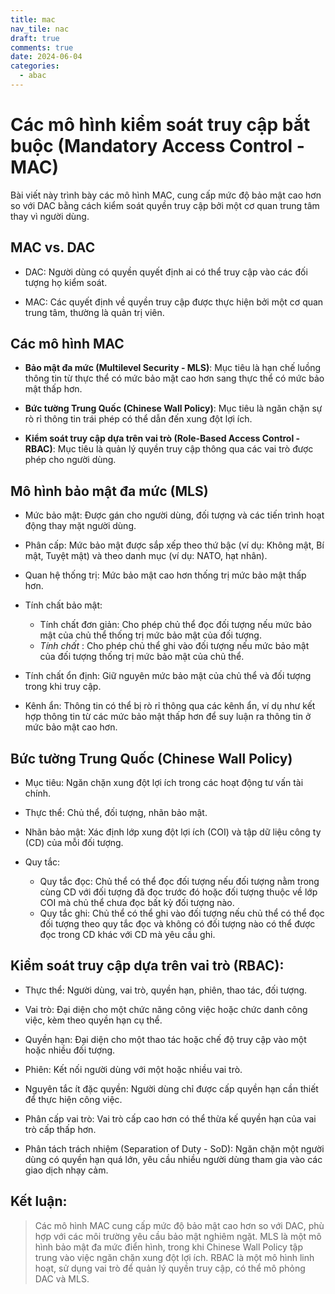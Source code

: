 ```yaml
---
title: mac
nav_tile: nac
draft: true 
comments: true
date: 2024-06-04
categories:
  - abac
---
```


# Các mô hình kiểm soát truy cập bắt buộc (Mandatory Access Control - MAC)

Bài viết này trình bày các mô hình MAC, cung cấp mức độ bảo mật cao hơn so với DAC bằng cách kiểm soát quyền truy cập bởi một cơ quan trung tâm thay vì người dùng.

## MAC vs. DAC

- DAC: Người dùng có quyền quyết định ai có thể truy cập vào các đối tượng họ kiểm soát.

- MAC: Các quyết định về quyền truy cập được thực hiện bởi một cơ quan trung tâm, thường là quản trị viên.

## Các mô hình MAC

- **Bảo mật đa mức (Multilevel Security - MLS)**: Mục tiêu là hạn chế luồng thông tin từ thực thể có mức bảo mật cao hơn sang thực thể có mức bảo mật thấp hơn.

- **Bức tường Trung Quốc (Chinese Wall Policy)**: Mục tiêu là ngăn chặn sự rò rỉ thông tin trái phép có thể dẫn đến xung đột lợi ích.

- **Kiểm soát truy cập dựa trên vai trò (Role-Based Access Control - RBAC)**: Mục tiêu là quản lý quyền truy cập thông qua các vai trò được phép cho người dùng.

## Mô hình bảo mật đa mức (MLS)

- Mức bảo mật: Được gán cho người dùng, đối tượng và các tiến trình hoạt động thay mặt người dùng.

- Phân cấp: Mức bảo mật được sắp xếp theo thứ bậc (ví dụ: Không mật, Bí mật, Tuyệt mật) và theo danh mục (ví dụ: NATO, hạt nhân).

- Quan hệ thống trị: Mức bảo mật cao hơn thống trị mức bảo mật thấp hơn.

- Tính chất bảo mật:
    - Tính chất đơn giản: Cho phép chủ thể đọc đối tượng nếu mức bảo mật của chủ thể thống trị mức bảo mật của đối tượng.
    - *Tính chất* : Cho phép chủ thể ghi vào đối tượng nếu mức bảo mật của đối tượng thống trị mức bảo mật của chủ thể.

- Tính chất ổn định: Giữ nguyên mức bảo mật của chủ thể và đối tượng trong khi truy cập.

- Kênh ẩn: Thông tin có thể bị rò rỉ thông qua các kênh ẩn, ví dụ như kết hợp thông tin từ các mức bảo mật thấp hơn để suy luận ra thông tin ở mức bảo mật cao hơn.

## Bức tường Trung Quốc (Chinese Wall Policy)

- Mục tiêu: Ngăn chặn xung đột lợi ích trong các hoạt động tư vấn tài chính.

- Thực thể: Chủ thể, đối tượng, nhãn bảo mật.

- Nhãn bảo mật: Xác định lớp xung đột lợi ích (COI) và tập dữ liệu công ty (CD) của mỗi đối tượng.

- Quy tắc:
    - Quy tắc đọc: Chủ thể có thể đọc đối tượng nếu đối tượng nằm trong cùng CD với đối tượng đã đọc trước đó hoặc đối tượng thuộc về lớp COI mà chủ thể chưa đọc bất kỳ đối tượng nào.
    - Quy tắc ghi: Chủ thể có thể ghi vào đối tượng nếu chủ thể có thể đọc đối tượng theo quy tắc đọc và không có đối tượng nào có thể được đọc trong CD khác với CD mà yêu cầu ghi.

## Kiểm soát truy cập dựa trên vai trò (RBAC):

- Thực thể: Người dùng, vai trò, quyền hạn, phiên, thao tác, đối tượng.

- Vai trò: Đại diện cho một chức năng công việc hoặc chức danh công việc, kèm theo quyền hạn cụ thể.

- Quyền hạn: Đại diện cho một thao tác hoặc chế độ truy cập vào một hoặc nhiều đối tượng.

- Phiên: Kết nối người dùng với một hoặc nhiều vai trò.

- Nguyên tắc ít đặc quyền: Người dùng chỉ được cấp quyền hạn cần thiết để thực hiện công việc.

- Phân cấp vai trò: Vai trò cấp cao hơn có thể thừa kế quyền hạn của vai trò cấp thấp hơn.

- Phân tách trách nhiệm (Separation of Duty - SoD): Ngăn chặn một người dùng có quyền hạn quá lớn, yêu cầu nhiều người dùng tham gia vào các giao dịch nhạy cảm.

## Kết luận:

> Các mô hình MAC cung cấp mức độ bảo mật cao hơn so với DAC, phù hợp với các môi trường yêu cầu bảo mật nghiêm ngặt. MLS là một mô hình bảo mật đa mức điển hình, trong khi Chinese Wall Policy tập trung vào việc ngăn chặn xung đột lợi ích. RBAC là một mô hình linh hoạt, sử dụng vai trò để quản lý quyền truy cập, có thể mô phỏng DAC và MLS.